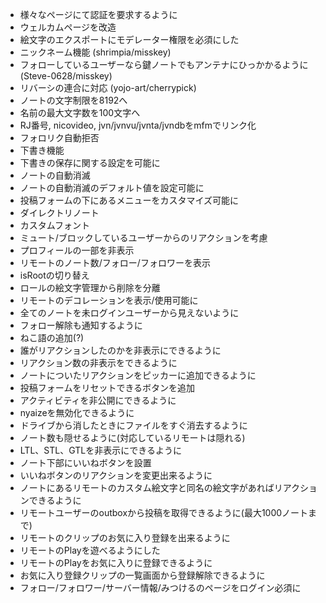 - 様々なページにて認証を要求するように
- ウェルカムページを改造
- 絵文字のエクスポートにモデレーター権限を必須にした
- ニックネーム機能 (shrimpia/misskey)
- フォローしているユーザーなら鍵ノートでもアンテナにひっかかるように (Steve-0628/misskey)
- リバーシの連合に対応 (yojo-art/cherrypick)
- ノートの文字制限を8192へ
- 名前の最大文字数を100文字へ
- RJ番号, nicovideo, jvn/jvnvu/jvnta/jvndbをmfmでリンク化
- フォロリク自動拒否
- 下書き機能
- 下書きの保存に関する設定を可能に
- ノートの自動消滅
- ノートの自動消滅のデフォルト値を設定可能に
- 投稿フォームの下にあるメニューをカスタマイズ可能に
- ダイレクトリノート
- カスタムフォント
- ミュート/ブロックしているユーザーからのリアクションを考慮
- プロフィールの一部を非表示
- リモートのノート数/フォロー/フォロワーを表示
- isRootの切り替え
- ロールの絵文字管理から削除を分離
- リモートのデコレーションを表示/使用可能に
- 全てのノートを未ログインユーザーから見えないように
- フォロー解除も通知するように
- ねこ語の追加(?)
- 誰がリアクションしたのかを非表示にできるように
- リアクション数の非表示をできるように
- ノートについたリアクションをピッカーに追加できるように
- 投稿フォームをリセットできるボタンを追加
- アクティビティを非公開にできるように
- nyaizeを無効化できるように
- ドライブから消したときにファイルをすぐ消去するように
- ノート数も隠せるように(対応しているリモートは隠れる)
- LTL、STL、GTLを非表示にできるように
- ノート下部にいいねボタンを設置
- いいねボタンのリアクションを変更出来るように
- ノートにあるリモートのカスタム絵文字と同名の絵文字があればリアクションできるように
- リモートユーザーのoutboxから投稿を取得できるように(最大1000ノートまで)
- リモートのクリップのお気に入り登録を出来るように
- リモートのPlayを遊べるようにした
- リモートのPlayをお気に入りに登録できるように
- お気に入り登録クリップの一覧画面から登録解除できるように
- フォロー/フォロワー/サーバー情報/みつけるのページをログイン必須に
